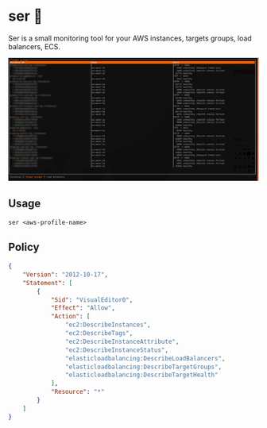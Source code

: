 # ser :cheese:

Ser is a small monitoring tool for your AWS instances, targets groups, load balancers, ECS.

![Preview](./res/preview.png)

## Usage
```
ser <aws-profile-name>
```

## Policy

```json
{
    "Version": "2012-10-17",
    "Statement": [
        {
            "Sid": "VisualEditor0",
            "Effect": "Allow",
            "Action": [
                "ec2:DescribeInstances",
                "ec2:DescribeTags",
                "ec2:DescribeInstanceAttribute",
                "ec2:DescribeInstanceStatus",
                "elasticloadbalancing:DescribeLoadBalancers",
                "elasticloadbalancing:DescribeTargetGroups",
                "elasticloadbalancing:DescribeTargetHealth"
            ],
            "Resource": "*"
        }
    ]
}
```
